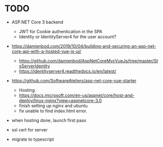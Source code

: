 # TODO
- ASP.NET Core 3 backend
	- JWT for Cookie authentication in the SPA
	- Identity or IdentityServer4 for the user account?
- https://damienbod.com/2019/10/04/building-and-securing-an-asp-net-core-api-with-a-hosted-vue-js-ui/
  - https://github.com/damienbod/AspNetCoreMvcVueJs/tree/master/StsServerIdentity
  - https://identityserver4.readthedocs.io/en/latest/

- https://github.com/SoftwareAteliers/asp-net-core-vue-starter
  - Hosting 
   - https://docs.microsoft.com/en-us/aspnet/core/host-and-deploy/linux-nginx?view=aspnetcore-3.0
   - finish setting up nginx and ubuntu
   - fix unable to find index.html error.

- when hosting done, launch first pass

- ssl cert for server

- migrate to typescript
